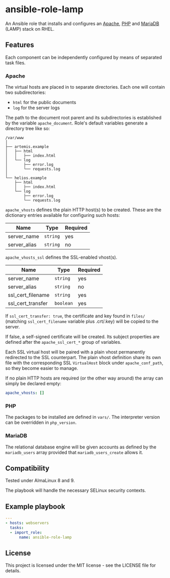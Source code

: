 # ansible-role-lamp

An Ansible role that installs and configures an [Apache](https://apache.org/),
[PHP](https://www.php.net/) and [MariaDB](https://mariadb.org/) (LAMP)
stack on RHEL.

## Features

Each component can be independently configured by means of separated task
files.

### Apache

The virtual hosts are placed in to separate directories. Each one will contain
two subdirectories:

* `html` for the public documents
* `log` for the server logs

The path to the document root parent and its subdirectories is established by
the variable `apache_document`. Role's default variables generate a directory
tree like so:

```
/var/www
│
├── artemis.example
│   ├── html
│   │   ├── index.html
│   └── log
│       ├── error.log
│       └── requests.log
│
└── helios.example
    ├── html
    │   ├── index.html
    └── log
        ├── error.log
        └── requests.log
```

`apache_vhosts` defines the plain HTTP host(s) to be created. These are the
dictionary entries available for configuring such hosts:

| Name | Type | Required |
| - | - | - |
| server_name | `string` | yes |
| server_alias | `string` | no |

`apache_vhosts_ssl` defines the SSL-enabled vhost(s).

| Name | Type | Required |
| - | - | - |
| server_name | `string` | yes |
| server_alias | `string` | no |
| ssl_cert_filename | `string` | yes |
| ssl_cert_transfer | `boolean` | yes |

If `ssl_cert_transfer: true`, the certificate and key found in `files/`
(matching `ssl_cert_filename` variable plus .crt/.key) will be copied to the
server.

If false, a self-signed certificate will be created. Its subject properties
are defined after the `apache_ssl_cert_*` group of variables.

Each SSL virtual host will be paired with a plain vhost permanently
redirected to the SSL counterpart. The plain vhost definition share its own
file with the corresponding SSL `VirtualHost` block under `apache_conf_path`,
so they become easier to manage.

If no plain HTTP hosts are required (or the other way around) the array can
simply be declared empty:

```yaml
apache_vhosts: []
```

### PHP

The packages to be installed are defined in `vars/`. The interpreter version
can be overridden in `php_version`.

### MariaDB

The relational database engine will be given accounts as defined by the
`mariadb_users` array provided that `mariadb_users_create` allows it.

## Compatibility

Tested under AlmaLinux 8 and 9.

The playbook will handle the necessary SELinux security contexts.

## Example playbook

```yaml
---
- hosts: webservers
  tasks:
  - import_role:
      name: ansible-role-lamp
```

## License

This project is licensed under the MIT license - see the LICENSE file for
details.
